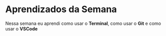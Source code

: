 # Aprendizados da Semana

Nessa semana eu aprendi como usar o **Terminal**, como usar o **Git** e como usar o **VSCode**
